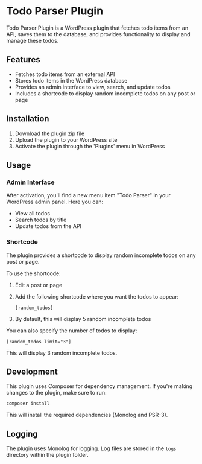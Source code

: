 # Todo Parser Plugin

Todo Parser Plugin is a WordPress plugin that fetches todo items from an API, saves them to the database, and provides functionality to display and manage these todos.

## Features

- Fetches todo items from an external API
- Stores todo items in the WordPress database
- Provides an admin interface to view, search, and update todos
- Includes a shortcode to display random incomplete todos on any post or page

## Installation

1. Download the plugin zip file
2. Upload the plugin to your WordPress site
3. Activate the plugin through the 'Plugins' menu in WordPress

## Usage

### Admin Interface

After activation, you'll find a new menu item "Todo Parser" in your WordPress admin panel. Here you can:

- View all todos
- Search todos by title
- Update todos from the API

### Shortcode

The plugin provides a shortcode to display random incomplete todos on any post or page. 

To use the shortcode:

1. Edit a post or page
2. Add the following shortcode where you want the todos to appear:

   ```
   [random_todos]
   ```

3. By default, this will display 5 random incomplete todos

You can also specify the number of todos to display:

````
[random_todos limit="3"]
````

This will display 3 random incomplete todos.

## Development

This plugin uses Composer for dependency management. If you're making changes to the plugin, make sure to run:

````
composer install
````


This will install the required dependencies (Monolog and PSR-3).

## Logging

The plugin uses Monolog for logging. Log files are stored in the `logs` directory within the plugin folder.


